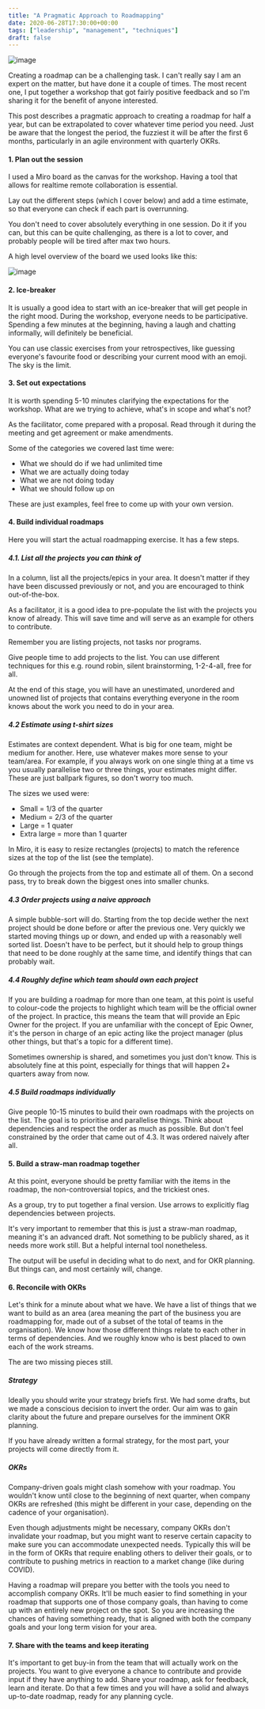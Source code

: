 ```yaml
---
title: "A Pragmatic Approach to Roadmapping"
date: 2020-06-28T17:30:00+00:00
tags: ["leadership", "management", "techniques"]
draft: false
---
```


![image](/images/a-pragmatic-approach-to-roadmapping.jpg)

Creating a roadmap can be a challenging task. I can't really say I am an expert on the matter, but have done it a couple of times. The most recent one, I put together a workshop that got fairly positive feedback and so I'm sharing it for the benefit of anyone interested.

<!--more-->

This post describes a pragmatic approach to creating a roadmap for half a year, but can be extrapolated to cover whatever time period you need. Just be aware that the longest the period, the fuzziest it will be after the first 6 months, particularly in an agile environment with quarterly OKRs.

#### 1. Plan out the session

I used a Miro board as the canvas for the workshop. Having a tool that allows for realtime remote collaboration is essential.

Lay out the different steps (which I cover below) and add a time estimate, so that everyone can check if each part is overrunning.

You don't need to cover absolutely everything in one session. Do it if you can, but this can be quite challenging, as there is a lot to cover, and probably people will be tired after max two hours.

A high level overview of the board we used looks like this:

![image](/images/a-pragmatic-approach-to-roadmapping-1.jpg)

#### 2. Ice-breaker

It is usually a good idea to start with an ice-breaker that will get people in the right mood. During the workshop, everyone needs to be participative. Spending a few minutes at the beginning, having a laugh and chatting informally, will definitely be beneficial.

You can use classic exercises from your retrospectives, like guessing everyone's favourite food or describing your current mood with an emoji. The sky is the limit.

#### 3. Set out expectations

It is worth spending 5-10 minutes clarifying the expectations for the workshop. What are we trying to achieve, what's in scope and what's not?

As the facilitator, come prepared with a proposal. Read through it during the meeting and get agreement or make amendments.

Some of the categories we covered last time were:

- What we should do if we had unlimited time
- What we are actually doing today
- What we are not doing today
- What we should follow up on

These are just examples, feel free to come up with your own version.

#### 4. Build individual roadmaps

Here you will start the actual roadmapping exercise. It has a few steps.

##### 4.1. List all the projects you can think of

In a column, list all the projects/epics in your area. It doesn't matter if they have been discussed previously or not, and you are encouraged to think out-of-the-box.

As a facilitator, it is a good idea to pre-populate the list with the projects you know of already. This will save time and will serve as an example for others to contribute.

Remember you are listing projects, not tasks nor programs.

Give people time to add projects to the list. You can use different techniques for this e.g. round robin, silent brainstorming, 1-2-4-all, free for all.

At the end of this stage, you will have an unestimated, unordered and unowned list of projects that contains everything everyone in the room knows about the work you need to do in your area.

##### 4.2 Estimate using t-shirt sizes

Estimates are context dependent. What is big for one team, might be medium for another. Here, use whatever makes more sense to your team/area. For example, if you always work on one single thing at a time vs you usually parallelise two or three things, your estimates might differ. These are just ballpark figures, so don't worry too much.

The sizes we used were:

- Small = 1/3 of the quarter
- Medium = 2/3 of the quarter
- Large = 1 quater
- Extra large = more than 1 quarter

In Miro, it is easy to resize rectangles (projects) to match the reference sizes at the top of the list (see the template).

Go through the projects from the top and estimate all of them. On a second pass, try to break down the biggest ones into smaller chunks.

##### 4.3 Order projects using a naive approach

A simple bubble-sort will do. Starting from the top decide wether the next project should be done before or after the previous one. Very quickly we started moving things up or down, and ended up with a reasonably well sorted list. Doesn't have to be perfect, but it should help to group things that need to be done roughly at the same time, and identify things that can probably wait.

##### 4.4 Roughly define which team should own each project

If you are building a roadmap for more than one team, at this point is useful to colour-code the projects to highlight which team will be the official owner of the project. In practice, this means the team that will provide an Epic Owner for the project. If you are unfamiliar with the concept of Epic Owner, it's the person in charge of an epic acting like the project manager (plus other things, but that's a topic for a different time).

Sometimes ownership is shared, and sometimes you just don't know. This is absolutely fine at this point, especially for things that will happen 2+ quarters away from now.

##### 4.5 Build roadmaps individually

Give people 10-15 minutes to build their own roadmaps with the projects on the list. The goal is to prioritise and parallelise things. Think about dependencies and respect the order as much as possible. But don't feel constrained by the order that came out of 4.3. It was ordered naively after all.

#### 5. Build a straw-man roadmap together

At this point, everyone should be pretty familiar with the items in the roadmap, the non-controversial topics, and the trickiest ones.

As a group, try to put together a final version. Use arrows to explicitly flag dependencies between projects.

It's very important to remember that this is just a straw-man roadmap, meaning it's an advanced draft. Not something to be publicly shared, as it needs more work still. But a helpful internal tool nonetheless.

The output will be useful in deciding what to do next, and for OKR planning. But things can, and most certainly will, change.

#### 6. Reconcile with OKRs

Let's think for a minute about what we have. We have a list of things that we want to build as an area (area meaning the part of the business you are roadmapping for, made out of a subset of the total of teams in the organisation). We know how those different things relate to each other in terms of dependencies. And we roughly know who is best placed to own each of the work streams.

The are two missing pieces still.

##### Strategy

Ideally you should write your strategy briefs first. We had some drafts, but we made a conscious decision to invert the order. Our aim was to gain clarity about the future and prepare ourselves for the imminent OKR planning.

If you have already written a formal strategy, for the most part, your projects will come directly from it.

##### OKRs

Company-driven goals might clash somehow with your roadmap. You wouldn't know until close to the beginning of next quarter, when company OKRs are refreshed (this might be different in your case, depending on the cadence of your organisation).

Even though adjustments might be necessary, company OKRs don't invalidate your roadmap, but you might want to reserve certain capacity to make sure you can accommodate unexpected needs. Typically this will be in the form of OKRs that require enabling others to deliver their goals, or to contribute to pushing metrics in reaction to a market change (like during COVID).

Having a roadmap will prepare you better with the tools you need to accomplish company OKRs. It'll be much easier to find something in your roadmap that supports one of those company goals, than having to come up with an entirely new project on the spot. So you are increasing the chances of having something ready, that is aligned with both the company goals and your long term vision for your area.

#### 7. Share with the teams and keep iterating

It's important to get buy-in from the team that will actually work on the projects. You want to give everyone a chance to contribute and provide input if they have anything to add. Share your roadmap, ask for feedback, learn and iterate. Do that a few times and you will have a solid and always up-to-date roadmap, ready for any planning cycle.
